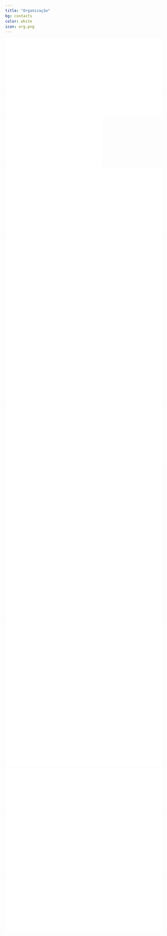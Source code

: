 ```yaml
---
title: "Organização"
bg: contacts
color: white
icon: org.png
---
```


<div class="row partners">
  <div class="col s12 partner valign">
    <a href="http://cesium.di.uminho.pt/" target="blank"><img src="img/org/cesium.png"/></a>
  </div>
  <div class="col s12 partner full-width valign">
    <a href="http://aiesec.pt//" target="blank"><img src="img/org/aiesec.png"/></a>
  </div>
  <div class="col s12 partner full-width valign">
    <a href="https://www.facebook.com/NAMecUM/" target="blank"><img src="img/org/NAMecUM.png"/></a>
  </div>
  <div class="col s12 partner full-width valign">
    <a href="https://www.facebook.com/NEEGIUM/" target="blank"><img src="img/org/NEEGIUM.png"/></a>
  </div>
  <div class="col s12 partner valign">
    <a href="https://www.facebook.com/netiuminho/" target="blank"><img src="img/org/netium.png"/></a>
  </div>
  <div class="col s12 partner full-width valign">
    <a href="https://www.facebook.com/neep.uminho/" target="blank"><img src="img/org/polimeros.png"></a>
  </div>
  <div class="col s12 partner valign">
    <a href="https://www.facebook.com/debatesuminho/" target="blank"><img src="img/org/ADAEUM.png"></a>
  </div>
  <div class="col s12 partner valign">
    <a href="https://www.facebook.com/nucleoed/" target="blank"><img src="img/org/NEDUM.png"></a>
  </div>
  <div class="col s12 partner full-width valign">
    <a href="https://www.facebook.com/Neebum-121385298045015/" target="blank"><img src="img/org/neebum.png"></a>
  </div>
  <div class="col s12 partner full-width valign">
    <a href="https://www.facebook.com/NEMUM" target="blank"><img src="img/org/nemum.png"></a>
  </div>
  <div class="col s12 partner full-width valign">
    <a href="https://www.facebook.com/neouminho" target="blank"><img src="img/org/neoum.png"></a>
  </div>
</div>
